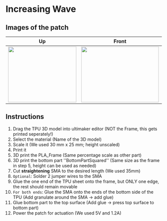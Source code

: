 # Increasing Wave
## Images of the patch

Up            |  Front |   Whole | Actuated
:-------------------------:|:-------------------------:|:-------------------------:|:-------------------------:
<img src="https://user-images.githubusercontent.com/82590951/193464786-b5269fcd-2f33-49f7-96e8-6bc5d68ce39a.png" width="220" height="180" />|<img src="https://user-images.githubusercontent.com/82590951/193464791-7bbf6854-2f7e-4daa-973e-3bc074818a71.png" width="250" height="180" />|<img src="https://user-images.githubusercontent.com/82590951/193464846-f72bd4e3-2f18-4784-85e7-273dec4e4023.png" width="250" height="180" />|<img src="https://user-images.githubusercontent.com/82590951/193464850-f85be135-6f93-43b4-8c48-f3d9520f840b.png" width="250" height="180" />

## Instructions

1. Drag the TPU 3D model into ultimaker editor (NOT the Frame, this gets printed seperately!)
2. Select the material (Name of the 3D model)
3. Scale it (We used 30 mm x 25 mm; height unscaled)
4. Print it
5. 3D print the PLA_Frame (Same percentage scale as other part)
6. 3D print the bottom part ''BottomPartSquared'' (Same size as the frame in step 5, height can be used as needed)
7. Cut **straightening** SMA to the desired length (We used 35mm)
8. `Optional`: Solder 2 jumper wires to the SMA
9. Glue the one end of the TPU sheet onto the frame, but ONLY one edge, the rest should remain movable
10. `For both ends`: Glue the SMA onto the ends of the bottom side of the TPU (Add granulate around the SMA &#8594; add glue)
11. Glue bottom part to the top surface (Add glue → press top surface to bottom part)
12. Power the patch for actuation (We used 5V and 1.2A)
